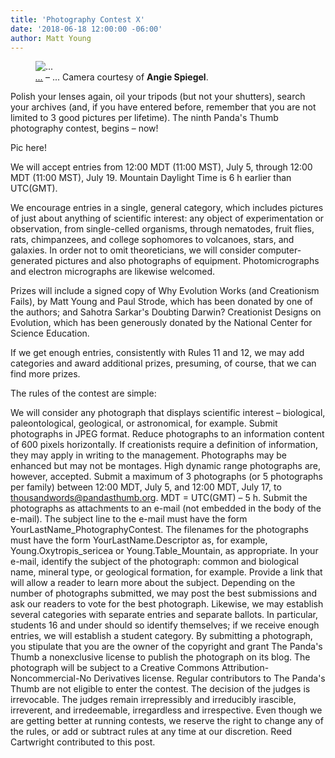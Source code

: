 ```yaml
---
title: 'Photography Contest X'
date: '2018-06-18 12:00:00 -06:00'
author: Matt Young
---
```


<figure>
<img src="/uploads/..." alt="..."/>
<figcaption>
<a href="..."><i>...</i></a> &ndash; ... Camera courtesy of <b>Angie Spiegel</b>.
</figcaption>
</figure>



Polish your lenses again, oil your tripods (but not your shutters), search your archives (and, if you have entered before, remember that you are not limited to 3 good pictures per lifetime). The ninth Panda's Thumb photography contest, begins – now!

Pic here!

We will accept entries from 12:00 MDT (11:00 MST), July 5, through 12:00 MDT (11:00 MST), July 19. Mountain Daylight Time is 6 h earlier than UTC(GMT).

We encourage entries in a single, general category, which includes pictures of just about anything of scientific interest: any object of experimentation or observation, from single-celled organisms, through nematodes, fruit flies, rats, chimpanzees, and college sophomores to volcanoes, stars, and galaxies. In order not to omit theoreticians, we will consider computer-generated pictures and also photographs of equipment. Photomicrographs and electron micrographs are likewise welcomed.

Prizes will include a signed copy of Why Evolution Works (and Creationism Fails), by Matt Young and Paul Strode, which has been donated by one of the authors; and Sahotra Sarkar's Doubting Darwin? Creationist Designs on Evolution, which has been generously donated by the National Center for Science Education.

If we get enough entries, consistently with Rules 11 and 12, we may add categories and award additional prizes, presuming, of course, that we can find more prizes.

The rules of the contest are simple:

We will consider any photograph that displays scientific interest – biological, paleontological, geological, or astronomical, for example.
Submit photographs in JPEG format.
Reduce photographs to an information content of 600 pixels horizontally. If creationists require a definition of information, they may apply in writing to the management.
Photographs may be enhanced but may not be montages. High dynamic range photographs are, however, accepted.
Submit a maximum of 3 photographs (or 5 photographs per family) between 12:00 MDT, July 5, and 12:00 MDT, July 17, to thousandwords@pandasthumb.org. MDT = UTC(GMT) – 5 h.
Submit the photographs as attachments to an e-mail (not embedded in the body of the e-mail). The subject line to the e-mail must have the form YourLastName_PhotographyContest. The filenames for the photographs must have the form YourLastName.Descriptor as, for example, Young.Oxytropis_sericea or Young.Table_Mountain, as appropriate.
In your e-mail, identify the subject of the photograph: common and biological name, mineral type, or geological formation, for example. Provide a link that will allow a reader to learn more about the subject.
Depending on the number of photographs submitted, we may post the best submissions and ask our readers to vote for the best photograph. Likewise, we may establish several categories with separate entries and separate ballots. In particular, students 16 and under should so identify themselves; if we receive enough entries, we will establish a student category.
By submitting a photograph, you stipulate that you are the owner of the copyright and grant The Panda's Thumb a nonexclusive license to publish the photograph on its blog. The photograph will be subject to a Creative Commons Attribution-Noncommercial-No Derivatives license.
Regular contributors to The Panda's Thumb are not eligible to enter the contest.
The decision of the judges is irrevocable. The judges remain irrepressibly and irreducibly irascible, irreverent, and irredeemable, irregardless and irrespective.
Even though we are getting better at running contests, we reserve the right to change any of the rules, or add or subtract rules at any time at our discretion.
Reed Cartwright contributed to this post.
